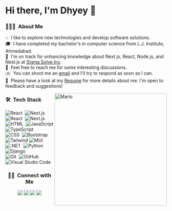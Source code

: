 # Hi there, I'm Dhyey 👋
### 👨🏻‍💻 &nbsp;About Me
💡 &nbsp;I like to explore new technologies and develop software solutions.\
🎓 &nbsp;I have completed my bachelor's in computer science from L.J. Institute, Ahmedabad.\
🌱 &nbsp;I'm on track for enhancing knowledge about Next.js, React, Node.js, and Nest.js at [Sigma Solve Inc](https://www.sigmasolve.com).\
💬 &nbsp;Feel free to reach me for some interesting discussions.\
✉️ &nbsp;You can shoot me an [email](mailto:dhyeymakadia@gmail.com) and I'll try to respond as soon as I can.\
📄 &nbsp;Please have a look at my [Resume](https://drive.google.com/file/d/1K8Mm1V3UjNs7G7-af0rHUr1GsmrjpCa6/view?usp=drive_link) for more details about me. I'm open to feedback and suggestions!

<img alt="Mario" src="https://user-images.githubusercontent.com/74038190/225813708-98b745f2-7d22-48cf-9150-083f1b00d6c9.gif" width="350" align="right"/>

### 🛠 &nbsp;Tech Stack

![React](https://img.shields.io/badge/-React-05122A?style=flat&logo=react)&nbsp;
![Next.js](https://img.shields.io/badge/-Next.js-05122A?style=flat&logo=next.js)&nbsp;
![React](https://img.shields.io/badge/-Node.js-05122A?style=flat&logo=node.js)&nbsp;
![Next.js](https://img.shields.io/badge/-Nest.js-05122A?style=flat&logo=nestjs)&nbsp;\
![HTML](https://img.shields.io/badge/-HTML-05122A?style=flat&logo=HTML5)&nbsp;
![JavaScript](https://img.shields.io/badge/-JavaScript-05122A?style=flat&logo=javascript)
![TypeScript](https://img.shields.io/badge/-TypeScript-05122A?style=flat&logo=typescript)\
![CSS](https://img.shields.io/badge/-CSS-05122A?style=flat&logo=CSS3&logoColor=1572B6)&nbsp;
![Bootstrap](https://img.shields.io/badge/-Bootstrap-05122A?style=flat&logo=bootstrap&logoColor=563D7C)
![Tailwind](https://img.shields.io/badge/-Tailwind-05122A?style=flat&logo=tailwindcss&logoColor=094E90)
![MUI](https://img.shields.io/badge/-MUI-05122A?style=flat&logo=mui&logoColor=094E90)\
![.NET](https://img.shields.io/badge/-.NET-05122A?style=flat&logo=dotnet)&nbsp;
![Python](https://img.shields.io/badge/-Python-05122A?style=flat&logo=python)&nbsp;
![Django](https://img.shields.io/badge/-Django-05122A?style=flat&logo=django&logoColor=094E90)&nbsp;\
![Git](https://img.shields.io/badge/-Git-05122A?style=flat&logo=git)&nbsp;
![GitHub](https://img.shields.io/badge/-GitHub-05122A?style=flat&logo=github)&nbsp;
![Visual Studio Code](https://img.shields.io/badge/-Visual%20Studio%20Code-05122A?style=flat&logo=visual-studio-code&logoColor=007ACC)&nbsp;

<!-- ## Github Stats
![Dhyey's github stats](https://github-readme-stats.vercel.app/api?username=DhyeyMakadia&show_icons=true&count_private=true&bg_color=00000000&text_color=777&hide=contribs,prs) -->

<h3 align="center">🤝🏻 &nbsp;Connect with Me</h3>

<p align="center">
<!-- <a href="https://www.adityavsingh.com"><img src="https://img.shields.io/badge/-adityavsingh.com-3423A6?style=flat&logo=Google-Chrome&logoColor=white"/></a> -->
<a href="https://www.linkedin.com/in/dhyeymakadia/"><img src="https://img.shields.io/badge/-LinkedIn-0077B5?style=flat&logo=Linkedin&logoColor=white"/></a>
<a href="mailto:dhyeymakadia@gmail.com"><img src="https://img.shields.io/badge/-Mail-D14836?style=flat&logo=Gmail&logoColor=white"/></a>
<a href="https://www.instagram.com/_dhyey_24_/"><img src="https://img.shields.io/badge/-Instagram-E4405F?style=flat&logo=Instagram&logoColor=white"/></a>
<a href="https://www.facebook.com/dhyey.patel.16503"><img src="https://img.shields.io/badge/-Facebook-1877F2?style=flat&logo=Facebook&logoColor=white"/></a>
</p>
